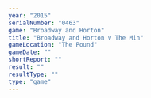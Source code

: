 ```yaml
---
year: "2015"
serialNumber: "0463" 
game: "Broadway and Horton"
title: "Broadway and Horton v The Min"
gameLocation: "The Pound"
gameDate: ""
shortReport: ""
result: ""
resultType: ""
type: "game"
---
```

